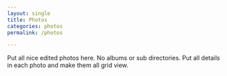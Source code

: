 ```yaml
---
layout: single
title: Photos
categories: photos
permalink: /photos

---
```


Put all nice edited photos here. No albums or sub directories. Put all details in each photo and make them all grid view.